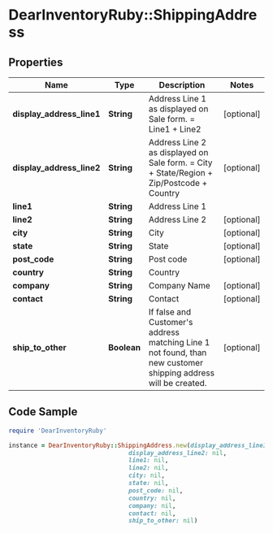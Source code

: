 # DearInventoryRuby::ShippingAddress

## Properties

Name | Type | Description | Notes
------------ | ------------- | ------------- | -------------
**display_address_line1** | **String** | Address Line 1 as displayed on Sale form. &#x3D; Line1 + Line2 | [optional]
**display_address_line2** | **String** | Address Line 2 as displayed on Sale form. &#x3D; City + State/Region + Zip/Postcode + Country | [optional]
**line1** | **String** | Address Line 1 |
**line2** | **String** | Address Line 2 | [optional]
**city** | **String** | City | [optional]
**state** | **String** | State | [optional]
**post_code** | **String** | Post code | [optional]
**country** | **String** | Country |
**company** | **String** | Company Name | [optional]
**contact** | **String** | Contact | [optional]
**ship_to_other** | **Boolean** | If false and Customer&#39;s address matching Line 1 not found, than new customer shipping address will be created. | [optional]

## Code Sample

```ruby
require 'DearInventoryRuby'

instance = DearInventoryRuby::ShippingAddress.new(display_address_line1: nil,
                                 display_address_line2: nil,
                                 line1: nil,
                                 line2: nil,
                                 city: nil,
                                 state: nil,
                                 post_code: nil,
                                 country: nil,
                                 company: nil,
                                 contact: nil,
                                 ship_to_other: nil)
```


